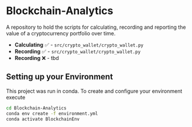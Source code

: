 # Blockchain-Analytics
A repository to hold the scripts for calculating, recording and reporting the value of a cryptocurrency portfolio over time.

- **Calculating** ✅ - `src/crypto_wallet/crypto_wallet.py`
- **Recording** ✅ - `src/crypto_wallet/crypto_wallet.py`
- **Recording** ❌ - tbd
## Setting up your Environment

This project was run in conda. To create and configure your environment execute
```bash
cd Blockchain-Analytics
conda env create -f environment.yml
conda activate BlockchainEnv
```
